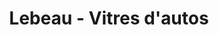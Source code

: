---
title: "Lebeau - Vitres d'autos"
url: /vaudreuil-dorion/lebeau-vitres-dautos/
shop: Autowerkstatt
---